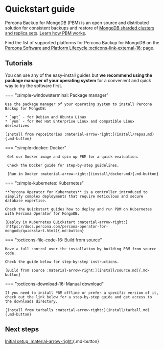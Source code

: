# Quickstart guide

Percona Backup for MongoDB (PBM) is an open source and distributed solution for consistent backups and restore of [MongoDB sharded clusters and replica sets](details/deployments.md). [Learn how PBM works](intro.md).

Find the list of supported platforms for Percona Backup for MongoDB on the [Percona Software and Platform Lifecycle :octicons-link-external-16:](https://www.percona.com/services/policies/percona-software-platform-lifecycle#mongodb) page.

## Tutorials

You can use any of the easy-install guides but **we recommend using the package manager of your operating system** for a convenient and quick way to try the software first.

=== ":simple-windowsterminal: Package manager"
    
    Use the package manager of your operating system to install Percona Backup for MongoDB:

    * `apt` - for Debian and Ubuntu Linux
    * `yum` - for Red Hat Enterprise Linux and compatible Linux derivatives

    [Install from repositories :material-arrow-right:](install/repos.md){.md-button}

=== ":simple-docker: Docker"

     Get our Docker image and spin up PBM for a quick evaluation. 

     Check the Docker guide for step-by-step guidelines.

     [Run in Docker :material-arrow-right:](install/docker.md){.md-button}

=== ":simple-kubernetes: Kubernetes"

    **Percona Operator for Kubernetes** is a controller introduced to simplify complex deployments that require meticulous and secure database expertise. 

    Check the Quickstart guides how to deploy and run PBM on Kubernetes with Percona Operator for MongoDB.

    [Deploy in Kubernetes Quickstart :material-arrow-right:](https://docs.percona.com/percona-operator-for-mongodb/quickstart.html){.md-button}

=== ":octicons-file-code-16: Build from source"

    Have a full control over the installation by building PBM from source code.

    Check the guide below for step-by-step instructions.

    [Build from source :material-arrow-right:](install/source.md){.md-button}

=== ":octicons-download-16: Manual download"

    If you need to install PBM offline or prefer a specific version of it, check out the link below for a step-by-step guide and get access to the downloads directory.

    [Install from tarballs :material-arrow-right:](install/tarball.md){.md-button}


## Next steps

[Initial setup :material-arrow-right:](install/initial-setup.md){.md-button}


